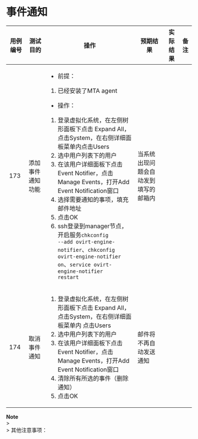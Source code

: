 # 事件通知

|用例编号|测试目的|操作|预期结果|实际结果|备注|
|--------|--------|----|--------|--------|----|
|173     |添加事件通知功能|<ul><li>前提：</li></ul><ol><li>已经安装了MTA agent</li></ol><ul><li>操作：</li></ul><ol><li>登录虚拟化系统，在左侧树形面板下点击 Expand All，点击System，在右侧详细面板菜单内点击Users</li><li>选中用户列表下的用户</li><li>在该用户详细面板下点击Event Notifier，点击 Manage Events，打开Add Event Notification窗口</li><li>选择需要通知的事项，填充邮件地址</li><li>点击OK</li><li>ssh登录到manager节点，开启服务<code>chkconfig --add ovirt-engine-notifier</code>、<code>chkconfig ovirt-engine-notifier on</code>、<code>service ovirt-engine-notifier restart</code></li></ol>|当系统出现问题会自动发到填写的邮箱内|||
|174     |取消事件通知|<ol><li>登录虚拟化系统，在左侧树形面板下点击 Expand All，点击System，在右侧详细面板菜单内 点击Users</li><li>选中用户列表下的用户</li><li>在该用户详细面板下点击Event Notifier，点击 Manage Events，打开Add Event Notification窗口</li><li>清除所有所选的事件（删除通知）</li><li>点击OK</li></ol>|邮件将不再自动发送通知|||

**Note**<br/>><br/>> 其他注意事项：

